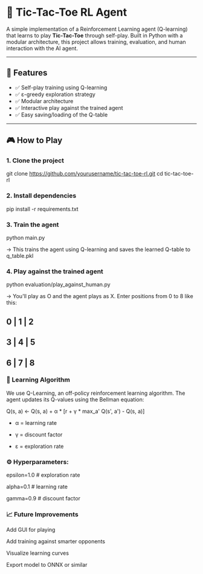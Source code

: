# 🤖 Tic-Tac-Toe RL Agent

A simple implementation of a Reinforcement Learning agent (Q-learning) that learns to play **Tic-Tac-Toe** through self-play. Built in Python with a modular architecture, this project allows training, evaluation, and human interaction with the AI agent.

---

## 🚀 Features

- ✅ Self-play training using Q-learning
- ✅ ε-greedy exploration strategy
- ✅ Modular architecture
- ✅ Interactive play against the trained agent
- ✅ Easy saving/loading of the Q-table

---

## 🎮 How to Play

### 1. Clone the project

git clone https://github.com/yourusername/tic-tac-toe-rl.git
cd tic-tac-toe-rl


###  2. Install dependencies

pip install -r requirements.txt

### 3. Train the agent

python main.py

-> This trains the agent using Q-learning and saves the learned Q-table to q_table.pkl

### 4. Play against the trained agent

python evaluation/play_against_human.py

-> You'll play as O and the agent plays as X. Enter positions from 0 to 8 like this: 

0 | 1 | 2
---------
3 | 4 | 5
---------
6 | 7 | 8
---------

### 🧠 Learning Algorithm
We use Q-Learning, an off-policy reinforcement learning algorithm. The agent updates its Q-values using the Bellman equation:

Q(s, a) ← Q(s, a) + α * [r + γ * max_a' Q(s', a') - Q(s, a)]

- α = learning rate

- γ = discount factor

- ε = exploration rate

### ⚙️ Hyperparameters:

epsilon=1.0       # exploration rate

alpha=0.1         # learning rate

gamma=0.9         # discount factor

### 📈 Future Improvements

Add GUI for playing

Add training against smarter opponents

Visualize learning curves

Export model to ONNX or similar
